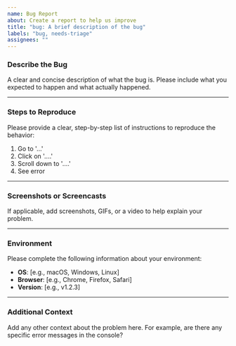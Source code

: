 ```yaml
---
name: Bug Report
about: Create a report to help us improve
title: "bug: A brief description of the bug"
labels: "bug, needs-triage"
assignees: ""
---
```


### Describe the Bug

A clear and concise description of what the bug is. Please include what you expected to happen and what actually happened.

---

### Steps to Reproduce

Please provide a clear, step-by-step list of instructions to reproduce the behavior:

1.  Go to '...'
2.  Click on '....'
3.  Scroll down to '....'
4.  See error

---

### Screenshots or Screencasts

If applicable, add screenshots, GIFs, or a video to help explain your problem.

---

### Environment

Please complete the following information about your environment:

-   **OS**: [e.g., macOS, Windows, Linux]
-   **Browser**: [e.g., Chrome, Firefox, Safari]
-   **Version**: [e.g., v1.2.3]

---

### Additional Context

Add any other context about the problem here. For example, are there any specific error messages in the console?
